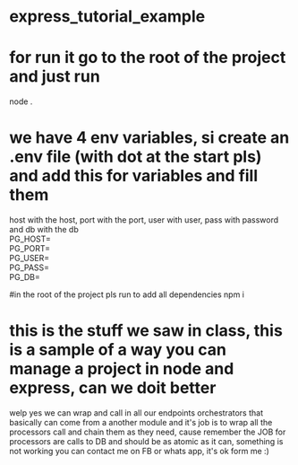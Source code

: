 # express_tutorial_example

# for run it go to the root of the project and just run 
  node . <br />
# we have 4 env variables, si create an .env file (with dot at the start pls) and add this for variables and fill them
host with the host, port with the port, user with user, pass with password and db with the db <br />
PG_HOST=<br />
PG_PORT=<br />
PG_USER=<br />
PG_PASS=<br />
PG_DB=<br />

#in the root of the project pls run to add all dependencies
  npm i

# this is the stuff we saw in class, this is a sample of a way you can manage a project in node and express, can we doit better 
welp yes we can wrap and call in all our endpoints orchestrators that basically can come from a another module and it's job is to 
wrap all the processors call and chain them as they need, cause remember the JOB for processors are calls to DB 
and should be as atomic as it can, something is not working you can contact me on FB or whats app, it's ok form me :)
